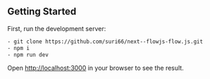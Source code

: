 ## Getting Started

First, run the development server:

```bash
- git clone https://github.com/suri66/next--flowjs-flow.js.git
- npm i
- npm run dev
```

Open [http://localhost:3000](http://localhost:3000) in your browser to see the result.


